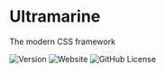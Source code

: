 # Ultramarine
The modern CSS framework

![Version](https://img.shields.io/static/v1?label=ultramarine&message=0.1&color=blueviolet&style=flat-square&endpoint?url=https://github.com/metrik-tech/ultramarine) 
![Website](https://img.shields.io/website?down_color=red&down_message=offline&label=roblox&style=flat-square&up_color=red&up_message=online&url=https%3A%2F%2Fweb.roblox.com)
![GitHub License](https://img.shields.io/github/license/metrik-tech/ultramarine?style=flat-square)
